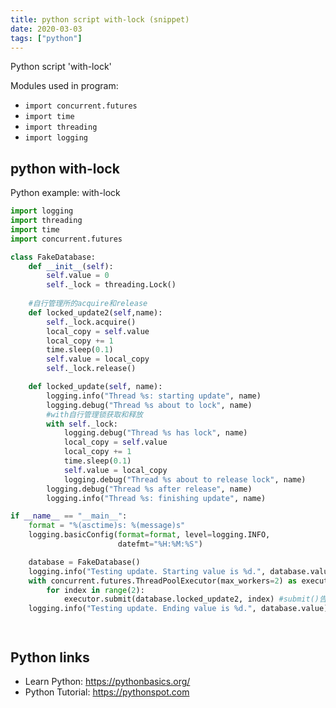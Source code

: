 ```yaml
---
title: python script with-lock (snippet)
date: 2020-03-03
tags: ["python"]
---
```

Python script 'with-lock'


Modules used in program: 
* `import concurrent.futures`
* `import time`
* `import threading`
* `import logging`

## python with-lock

Python example: with-lock

```python
import logging
import threading
import time
import concurrent.futures

class FakeDatabase:
    def __init__(self):
        self.value = 0
        self._lock = threading.Lock()
    
    #自行管理所的acquire和release
    def locked_update2(self,name):
        self._lock.acquire()
        local_copy = self.value
        local_copy += 1
        time.sleep(0.1)
        self.value = local_copy
        self._lock.release()

    def locked_update(self, name):
        logging.info("Thread %s: starting update", name)
        logging.debug("Thread %s about to lock", name)
        #with自行管理锁获取和释放
        with self._lock:
            logging.debug("Thread %s has lock", name)
            local_copy = self.value
            local_copy += 1
            time.sleep(0.1)
            self.value = local_copy
            logging.debug("Thread %s about to release lock", name)
        logging.debug("Thread %s after release", name)
        logging.info("Thread %s: finishing update", name)

if __name__ == "__main__":
    format = "%(asctime)s: %(message)s"
    logging.basicConfig(format=format, level=logging.INFO,
                        datefmt="%H:%M:%S")

    database = FakeDatabase()
    logging.info("Testing update. Starting value is %d.", database.value)
    with concurrent.futures.ThreadPoolExecutor(max_workers=2) as executor:
        for index in range(2):
            executor.submit(database.locked_update2, index) #submit()告诉线程去运行函数
    logging.info("Testing update. Ending value is %d.", database.value)




```

## Python links

- Learn Python: https://pythonbasics.org/
- Python Tutorial: https://pythonspot.com

